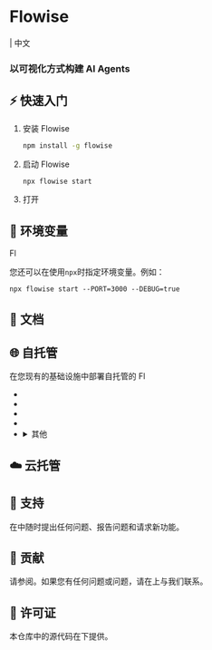 <!-- markdownlint-disable MD030 -->

# Flowise

 | 中文

<h3>以可视化方式构建 AI Agents</h3>



## ⚡ 快速入门

1. 安装 Flowise
    ```bash
    npm install -g flowise
    ```
2. 启动 Flowise

    ```bash
    npx flowise start
    ```

3. 打开

## 🌱 环境变量

Fl

您还可以在使用`npx`时指定环境变量。例如：

```
npx flowise start --PORT=3000 --DEBUG=true
```

## 📖 文档



## 🌐 自托管

在您现有的基础设施中部署自托管的 Fl

-   
-   
-   
-   
-   <details>
      <summary>其他</summary>

    -   

        ](http

    -   

        ](http

    -   

        <a href="https://huggingface.co/spaces/flowise-ai/flowise"><img src="https://huggingface.co/datasets/huggingface/badges/raw/main/open-in-hf-spaces-sm.svg" alt="HuggingFace Spaces"></a>

    -   

        ](http

    -   

        ](http

    -   

        ](http

      </details>

## ☁️ 云托管



## 🙋 支持

在中随时提出任何问题、报告问题和请求新功能。

## 🙌 贡献

请参阅。如果您有任何问题或问题，请在上与我们联系。

## 📄 许可证

本仓库中的源代码在下提供。
